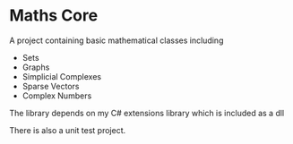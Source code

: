 # Maths Core #

A project containing basic mathematical classes including

- Sets
- Graphs
- Simplicial Complexes
- Sparse Vectors
- Complex Numbers

The library depends on my C# extensions library which is included as a dll

There is also a unit test project.
